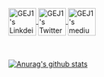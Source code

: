 <br><br>

  

<a href="https://www.linkedin.com/in/gustavo-juantorena-1674b2a4/" target="_blank">
  <img align="center" alt="GEJ1's Linkdein" width="55px" src="https://cdn.jsdelivr.net/npm/simple-icons@v3/icons/linkedin.svg" />
</a>
<a href="https://twitter.com/GJuantorena" target="_blank">
  <img align="center" alt="GEJ1's Twitter" width="55px" src="https://cdn.jsdelivr.net/npm/simple-icons@v3/icons/twitter.svg" />
</a> 
<a href="https://medium.com/@gjuantorena" target="_blank">
  <img align="center" alt="GEJ1's medium" width="55px" src="https://cdn.jsdelivr.net/npm/simple-icons@3.12.1/icons/medium.svg" />
</a> <br><br><br>

[![Anurag's github stats](https://github-readme-stats.vercel.app/api?username=GEJ1&)](https://github.com/anuraghazra/github-readme-stats)
</center>




<br><br>



<!--
**GEJ1/GEJ1** is a ✨ _special_ ✨ repository because its `README.md` (this file) appears on your GitHub profile.

Here are some ideas to get you started:

- 🔭 I’m currently working on ...
- 🌱 I’m currently learning ...
- 👯 I’m looking to collaborate on ...
- 🤔 I’m looking for help with ...
- 💬 Ask me about ...
- 📫 How to reach me: ...
- 😄 Pronouns: ...
- ⚡ Fun fact: ...
-->

